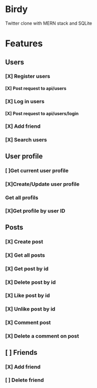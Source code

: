 # Birdy

Twitter clone with MERN stack and SQLite

<h1>Features</h1>
   <h2>Users</h2>
   <h3>[X] Register users</h3> 
   <h4>[X] Post request to api/users</h4>
   <h3>[X] Log in users </h3>
   <h4>[X] Post request to api/users/login</h4>
   <h3>[X] Add friend </h3> 
   <h3>[X] Search users</h3>
   
   <h2>User profile</h2>
   <h3>[ ]Get current user profile</h3> 
   <h3>[X]Create/Update user profile</h3>
   <h3>Get all profils</h3>
   <h3>[X]Get profile by user ID</h3>
     
   <h2>Posts</h2>
   <h3>[X] Create post</h3>
   <h3>[X] Get all posts</h3>
   <h3>[X] Get post by id</h3>
   <h3>[X] Delete post by id</h3>
   <h3>[X] Like post by id</h3>
   <h3>[X] Unlike post by id</h3>
   <h3>[X] Comment post</h3>
   <h3>[X] Delete a comment on post</h3>

   <h2>[ ] Friends</h2>
        <h3>[X] Add friend</h3>
        <h3>[ ] Delete friend</h3>
